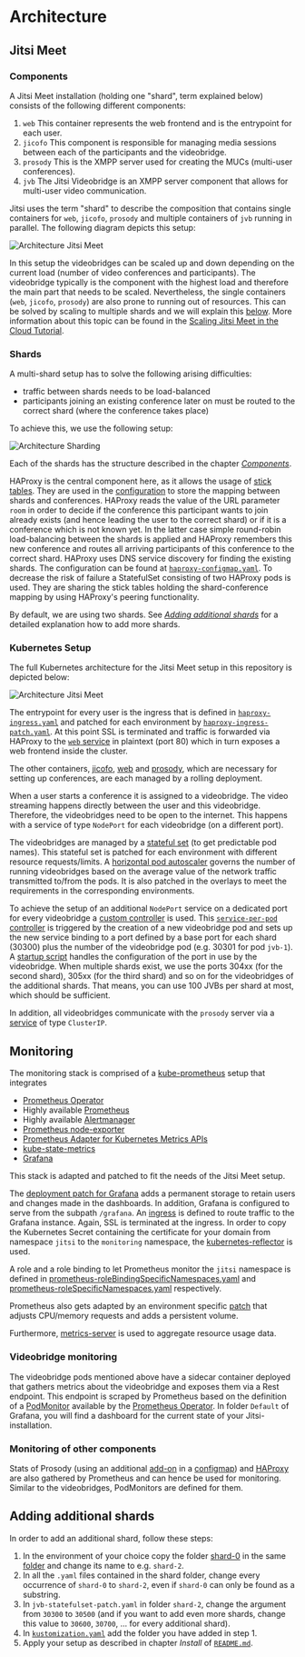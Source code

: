 # Architecture

## Jitsi Meet

### Components

A Jitsi Meet installation (holding one "shard", term explained below) consists of the following different components:

1. `web` This container represents the web frontend and is the entrypoint for each user.
2. `jicofo` This component is responsible for managing media sessions between each of the participants and the videobridge.
3. `prosody` This is the XMPP server used for creating the MUCs (multi-user conferences).
4. `jvb` The Jitsi Videobridge is an XMPP server component that allows for multi-user video communication.

Jitsi uses the term "shard" to describe the composition that contains single containers for
`web`, `jicofo`, `prosody` and multiple containers of `jvb` running in parallel. The following diagram
depicts this setup:

![Architecture Jitsi Meet](build/shard.png)

In this setup the videobridges can be scaled up and down depending on the current load
(number of video conferences and participants). The videobridge typically is the component with the highest load and
therefore the main part that needs to be scaled.
Nevertheless, the single containers (`web`, `jicofo`, `prosody`) are also prone to running out of resources.
This can be solved by scaling to multiple shards and we will explain this [below](##Shards). More information about this
topic can be found in the [Scaling Jitsi Meet in the Cloud Tutorial](https://www.youtube.com/watch?v=Jj8a6ZRgehI).

### Shards

A multi-shard setup has to solve the following arising difficulties:

* traffic between shards needs to be load-balanced
* participants joining an existing conference later on must be routed to the correct shard (where the conference takes place)

To achieve this, we use the following setup:

![Architecture Sharding](build/jitsi_sharding.png)

Each of the shards has the structure described in the chapter [*Components*](##Components).

HAProxy is the central component here, as it allows the usage of [stick tables](https://www.haproxy.com/de/blog/introduction-to-haproxy-stick-tables/).
They are used in the [configuration](../../base/ops/loadbalancer/haproxy-configmap.yaml) to store the mapping between
shards and conferences. HAProxy reads the value of the URL parameter `room` in order to decide if the conference this
participant wants to join already exists (and hence leading the user to the correct shard) or if it is a conference which is
not known yet. In the latter case simple round-robin load-balancing between the shards is applied and HAProxy
remembers this new conference and routes all arriving participants of this conference to the correct shard.
HAProxy uses DNS service discovery for finding the existing shards. The configuration can be found at [`haproxy-configmap.yaml`](../../base/ops/loadbalancer/haproxy-configmap.yaml).
To decrease the risk of failure a StatefulSet consisting of two HAProxy pods is used.
They are sharing the stick tables holding the shard-conference mapping by using HAProxy's peering functionality.  

By default, we are using two shards. See [*Adding additional shards*](##Adding-additional-shards) for a detailed explanation
how to add more shards.

### Kubernetes Setup

The full Kubernetes architecture for the Jitsi Meet setup in this repository is depicted below:

![Architecture Jitsi Meet](build/jitsi_meet.png)

The entrypoint for every user is the ingress that is defined in [`haproxy-ingress.yaml`](../../base/ops/loadbalancer/haproxy-ingress.yaml)
and patched for each environment by [`haproxy-ingress-patch.yaml`](../../overlays/production/ops/haproxy-ingress-patch.yaml).
At this point SSL is terminated and traffic is forwarded via HAProxy to the [`web` service](../../base/jitsi-shard/web-service.yaml) in plaintext (port 80)
which in turn exposes a web frontend inside the cluster.

The other containers, [jicofo](../../base/jitsi-shard/jicofo-deployment.yaml), [web](../../base/jitsi-shard/web-deployment.yaml)
and [prosody](../../base/jitsi-shard/prosody-deployment.yaml), which are necessary for setting up conferences, are each managed by a rolling deployment.

When a user starts a conference it is assigned to a videobridge. The video streaming happens directly between the user
and this videobridge. Therefore, the videobridges need to be open to the internet. This happens with a service of type `NodePort`
for each videobridge (on a different port).

The videobridges are managed by a [stateful set](../../base/jitsi-shard/jvb/jvb-statefulset.yaml) (to get predictable pod names).
This stateful set is patched for each environment with different resource requests/limits.
A [horizontal pod autoscaler](../../base/jitsi-shard/jvb/jvb-hpa.yaml) governs the number of running videobridges based on
the average value of the network traffic transmitted to/from the pods. It is also patched in the overlays to meet the requirements in the corresponding environments.

To achieve the setup of an additional `NodePort` service on a dedicated port for every videobridge a
[custom controller](https://metacontroller.app/api/decoratorcontroller/) is used.
This [`service-per-pod` controller](../../base/metacontroller/service-per-pod-configmap.yaml) is triggered by the
creation of a new videobridge pod and sets up the new service binding to a port defined by a base port for each shard (30300) plus the
number of the videobridge pod (e.g. 30301 for pod `jvb-1`). A [startup script](../../base/jitsi-shard/jvb/jvb-entrypoint-configmap.yaml)
handles the configuration of the port in use by the videobridge. When multiple shards exist, we use the ports 304xx (for the second shard), 305xx (for the third shard) and so on for the videobridges of the additional shards. That means, you can use 100 JVBs per shard at most, which should be sufficient.

In addition, all videobridges communicate with the `prosody` server via a [service](../../base/jitsi-shard/prosody-service.yaml)
of type `ClusterIP`.

## Monitoring

The monitoring stack is comprised of a [kube-prometheus](https://github.com/coreos/kube-prometheus) setup that integrates

* [Prometheus Operator](https://github.com/coreos/prometheus-operator)
* Highly available [Prometheus](https://prometheus.io/)
* Highly available [Alertmanager](https://github.com/prometheus/alertmanager)
* [Prometheus node-exporter](https://github.com/prometheus/node_exporter)
* [Prometheus Adapter for Kubernetes Metrics APIs](https://github.com/DirectXMan12/k8s-prometheus-adapter)
* [kube-state-metrics](https://github.com/kubernetes/kube-state-metrics)
* [Grafana](https://grafana.com/)

This stack is adapted and patched to fit the needs of the Jitsi Meet setup.

The [deployment patch for Grafana](../../base/ops/monitoring/grafana-deployment-patch.yaml) adds a permanent storage to retain
users and changes made in the dashboards. In addition, Grafana is configured to serve from the subpath `/grafana`.
An [ingress](../../base/ops/monitoring/grafana-ingress.yaml) is defined to route traffic to the Grafana instance.
Again, SSL is terminated at the ingress. In order to copy the Kubernetes Secret containing the certificate for your domain from namespace `jitsi` to the `monitoring` namespace, the [kubernetes-reflector](https://github.com/emberstack/kubernetes-reflector) is used.

A role and a role binding to let Prometheus monitor the `jitsi` namespace is defined in
[prometheus-roleBindingSpecificNamespaces.yaml](../../base/ops/monitoring/prometheus-roleBindingSpecificNamespaces.yaml) and
[prometheus-roleSpecificNamespaces.yaml](../../base/ops/monitoring/prometheus-roleSpecificNamespaces.yaml) respectively.

Prometheus also gets adapted by an environment specific [patch](../../overlays/production/ops/prometheus-prometheus-patch.yaml)
that adjusts CPU/memory requests and adds a persistent volume.

Furthermore, [metrics-server](https://github.com/kubernetes-sigs/metrics-server) is used to aggregate resource usage data.

### Videobridge monitoring

The videobridge pods mentioned above have a sidecar container deployed that gathers metrics about the videobridge and
exposes them via a Rest endpoint. This endpoint is scraped by Prometheus based on the definition of a
[PodMonitor](../../base/ops/monitoring/jvb-pod-monitor.yaml) available by the
[Prometheus Operator](https://github.com/coreos/prometheus-operator#customresourcedefinitions). In folder `Default` of Grafana, you will find a dashboard for the current state of your Jitsi-installation.

### Monitoring of other components

Stats of Prosody (using an additional [add-on](https://modules.prosody.im/mod_prometheus.html) in a [configmap](../../base/jitsi-shard/prosody-configmap.yaml)) and [HAProxy](https://www.haproxy.com/de/blog/haproxy-exposes-a-prometheus-metrics-endpoint/) are also gathered by Prometheus and can hence be used for monitoring. Similar to the videobridges, PodMonitors are defined for them.

## Adding additional shards

In order to add an additional shard, follow these steps:

1. In the environment of your choice copy the folder [shard-0](../../overlays/production/shard-0) in the same
  [folder](../../overlays/production/) and change its name to e.g. `shard-2`.
2. In all the `.yaml` files contained in the shard folder, change every occurrence of `shard-0` to `shard-2`,
  even if `shard-0` can only be found as a substring.
3. In `jvb-statefulset-patch.yaml` in folder `shard-2`, change the argument from `30300` to `30500` (and if you want to
  add even more shards, change this value to `30600`, `30700`, ... for every additional shard).
4. In [`kustomization.yaml`](../../overlays/production/kustomization.yaml) add the folder you have added in step 1.
5. Apply your setup as described in chapter *Install* of [`README.md`](../../README.md).
